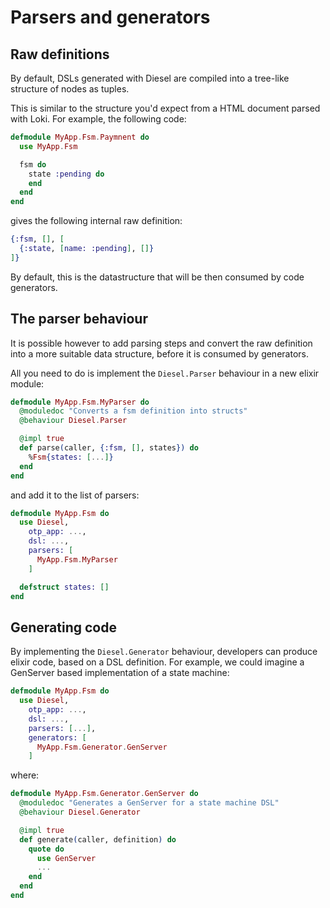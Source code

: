 # Parsers and generators

## Raw definitions

By default, DSLs generated with Diesel are compiled into a tree-like structure of nodes as tuples.

This is similar to the structure you'd expect from a HTML document parsed with Loki. For example,
the following code:

```elixir
defmodule MyApp.Fsm.Paymnent do
  use MyApp.Fsm

  fsm do
    state :pending do
    end
  end
end
```

gives the following internal raw definition:

```elixir
{:fsm, [], [
  {:state, [name: :pending], []}
]}
```

By default, this is the datastructure that will be then consumed by code generators.

## The parser behaviour

It is possible however to add parsing steps and convert the raw definition into a more suitable data
structure, before it is consumed by generators.

All you need to do is implement the `Diesel.Parser` behaviour in a new elixir module:

```elixir
defmodule MyApp.Fsm.MyParser do
  @moduledoc "Converts a fsm definition into structs"
  @behaviour Diesel.Parser

  @impl true
  def parse(caller, {:fsm, [], states}) do
    %Fsm{states: [...]}
  end
end
```

and add it to the list of parsers:

```elixir
defmodule MyApp.Fsm do
  use Diesel,
    otp_app: ...,
    dsl: ...,
    parsers: [
      MyApp.Fsm.MyParser
    ]

  defstruct states: []
end
```

## Generating code

By implementing the `Diesel.Generator` behaviour, developers can produce elixir code, based on a DSL
definition. For example, we could imagine a GenServer based implementation of a state machine:

```elixir
defmodule MyApp.Fsm do
  use Diesel,
    otp_app: ...,
    dsl: ...,
    parsers: [...],
    generators: [
      MyApp.Fsm.Generator.GenServer
    ]
```

where:

```elixir
defmodule MyApp.Fsm.Generator.GenServer do
  @moduledoc "Generates a GenServer for a state machine DSL"
  @behaviour Diesel.Generator

  @impl true
  def generate(caller, definition) do
    quote do
      use GenServer
      ...
    end
  end
end
```
